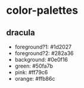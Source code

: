 # color-palettes  
## dracula  
* foreground?1: #1d2027
* foreground?2: #282a36
* background: #0e0f16
* green: #50fa7b
* pink: #ff79c6
* orange: #ffb86c
